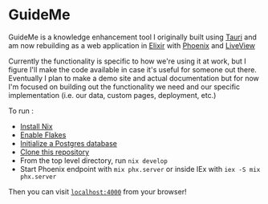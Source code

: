 # GuideMe

GuideMe is a knowledge enhancement tool I originally built using [Tauri](https://tauri.app/)
and am now rebuilding as a web application in [Elixir](https://elixir-lang.org/) with 
[Phoenix](https://phoenixframework.org/) and [LiveView](https://github.com/phoenixframework/phoenix_live_view)

Currently the functionality is specific to how we're using it at work, but I figure I'll 
make the code available in case it's useful for someone out there. Eventually I plan to make 
a demo site and actual documentation but for now I'm focused on building out the functionality 
we need and our specific implementation (i.e. our data, custom pages, deployment, etc.) 

To run :
  
  * [Install Nix](https://nixos.org/download/)
  * [Enable Flakes](https://nixos.wiki/wiki/Flakes)
  * [Initialize a Postgres database](https://www.postgresql.org/docs/current/tutorial-start.html)
  * [Clone this repository](https://docs.github.com/en/repositories/creating-and-managing-repositories/cloning-a-repository)
  * From the top level directory, run `nix develop`
  * Start Phoenix endpoint with `mix phx.server` or inside IEx with `iex -S mix phx.server`

Then you can visit [`localhost:4000`](http://localhost:4000) from your browser!
